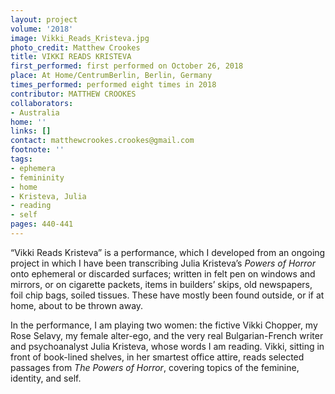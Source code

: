 ```yaml
---
layout: project
volume: '2018'
image: Vikki_Reads_Kristeva.jpg
photo_credit: Matthew Crookes
title: VIKKI READS KRISTEVA
first_performed: first performed on October 26, 2018
place: At Home/CentrumBerlin, Berlin, Germany
times_performed: performed eight times in 2018
contributor: MATTHEW CROOKES
collaborators:
- Australia
home: ''
links: []
contact: matthewcrookes.crookes@gmail.com
footnote: ''
tags:
- ephemera
- femininity
- home
- Kristeva, Julia
- reading
- self
pages: 440-441
---
```




“Vikki Reads Kristeva” is a performance, which I developed from an ongoing project in which I have been transcribing Julia Kristeva’s _Powers of Horror_ onto ephemeral or discarded surfaces; written in felt pen on windows and mirrors, or on cigarette packets, items in builders’ skips, old newspapers, foil chip bags, soiled tissues. These have mostly been found outside, or if at home, about to be thrown away.

In the performance, I am playing two women: the fictive Vikki Chopper, my Rose Selavy, my female alter-ego, and the very real Bulgarian-French writer and psychoanalyst Julia Kristeva, whose words I am reading. Vikki, sitting in front of book-lined shelves, in her smartest office attire, reads selected passages from _The Powers of Horror_, covering topics of the feminine, identity, and self.
